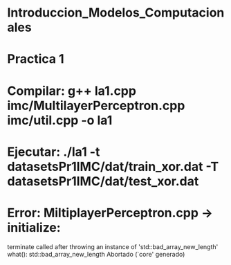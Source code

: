 # Introduccion_Modelos_Computacionales

# Practica 1

# Compilar: g++ la1.cpp imc/MultilayerPerceptron.cpp imc/util.cpp -o la1

# Ejecutar: ./la1 -t datasetsPr1IMC/dat/train_xor.dat -T datasetsPr1IMC/dat/test_xor.dat

# Error: MiltiplayerPerceptron.cpp -> initialize: 
terminate called after throwing an instance of 'std::bad_array_new_length'
  what():  std::bad_array_new_length
Abortado (`core' generado)